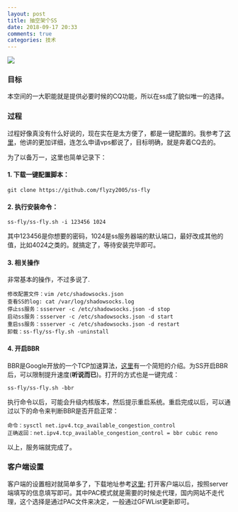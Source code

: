 ```yaml
---
layout: post
title: 抽空架个SS
date: 2018-09-17 20:33
comments: true
categories: 技术
---
```


![](http://7xk84a.com1.z0.glb.clouddn.com/2018-09-17-321.png)


### 目标
本空间的一大职能就是提供必要时候的CQ功能，所以在ss成了貌似唯一的选择。

### 过程
过程好像真没有什么好说的，现在实在是太方便了，都是一键配置的。我参考了[这里](http://blog.51cto.com/13756513/2118075)，他讲的更加详细，连怎么申请vps都说了，目标明确，就是奔着CQ去的。

为了以备万一，这里也简单记录下：

#### 1. 下载一键配置脚本：

    git clone https://github.com/flyzy2005/ss-fly

#### 2. 执行安装命令：

    ss-fly/ss-fly.sh -i 123456 1024

其中123456是你想要的密码，1024是ss服务器端的默认端口，最好改成其他的值，比如4024之类的。就搞定了，等待安装完毕即可。

#### 3. 相关操作
非常基本的操作，不过多说了.

    修改配置文件：vim /etc/shadowsocks.json  
    查看SS的log: cat /var/log/shadowsocks.log  
    停止ss服务：ssserver -c /etc/shadowsocks.json -d stop  
    启动ss服务：ssserver -c /etc/shadowsocks.json -d start  
    重启ss服务：ssserver -c /etc/shadowsocks.json -d restart   
    卸载：ss-fly/ss-fly.sh -uninstall   


#### 4. 开启BBR

BBR是Google开放的一个TCP加速算法，[这里](https://baijiahao.baidu.com/s?id=1583566587466620295&wfr=spider&for=pc)有一个简短的介绍。为SS开启BBR后，可以限制提升速度(**听说而已**)。打开的方式也是一键完成：

    ss-fly/ss-fly.sh -bbr


执行命令以后，可能会升级内核版本，然后提示重启系统。重启完成以后，可以通过以下的命令来判断BBR是否开启正常：

    命令：sysctl net.ipv4.tcp_available_congestion_control
    正确返回：net.ipv4.tcp_available_congestion_control = bbr cubic reno

以上，服务端就完成了。

### 客户端设置

客户端的设置相对就简单多了，下载地址参考[这里](https://www.flyzy2005.win/fan-qiang/shadowsocks/ss-clients-download/);
打开客户端以后，按照server端填写的信息填写即可。其中PAC模式就是需要的时候走代理，国内网站不走代理，这个选择是通过PAC文件来决定，一般通过GFWList更新即可。
